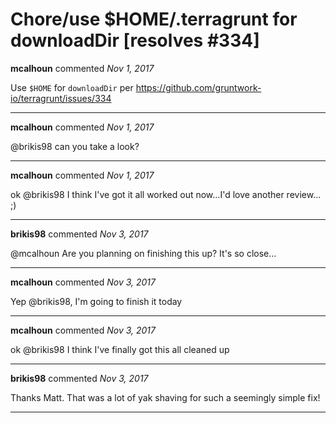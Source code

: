 # Chore/use $HOME/.terragrunt for downloadDir [resolves #334]

**mcalhoun** commented *Nov 1, 2017*

Use `$HOME` for `downloadDir` per https://github.com/gruntwork-io/terragrunt/issues/334
<br />
***


**mcalhoun** commented *Nov 1, 2017*

@brikis98 can you take a look?
***

**mcalhoun** commented *Nov 1, 2017*

ok @brikis98 I think I've got it all worked out now...I'd love another review... ;)
***

**brikis98** commented *Nov 3, 2017*

@mcalhoun Are you planning on finishing this up? It's so close...
***

**mcalhoun** commented *Nov 3, 2017*

Yep @brikis98, I'm going to finish it today
***

**mcalhoun** commented *Nov 3, 2017*

ok @brikis98 I think I've finally got this all cleaned up
***

**brikis98** commented *Nov 3, 2017*

Thanks Matt. That was a lot of yak shaving for such a seemingly simple fix!
***

